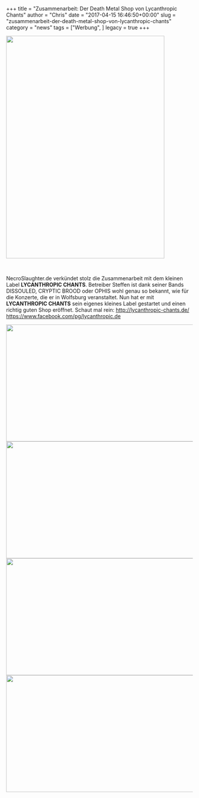 +++
title = "Zusammenarbeit: Der Death Metal Shop von Lycanthropic Chants"
author = "Chris"
date = "2017-04-15 16:46:50+00:00"
slug = "zusammenarbeit-der-death-metal-shop-von-lycanthropic-chants"
category = "news"
tags = ["Werbung", ]
legacy = true
+++

<img class="aligncenter size-full wp-image-16212" src="images//2017/04/lycanthropic.jpg" alt="" width="427" height="600" />

&nbsp;

NecroSlaughter.de verkündet stolz die Zusammenarbeit mit dem kleinen Label **LYCANTHROPIC CHANTS**. Betreiber Steffen ist dank seiner Bands DISSOULED, CRYPTIC BROOD oder OPHIS wohl genau so bekannt, wie für die Konzerte, die er in Wolfsburg veranstaltet. Nun hat er mit **LYCANTHROPIC CHANTS** sein eigenes kleines Label gestartet und einen richtig guten Shop eröffnet. Schaut mal rein: <a href="http://lycanthropic-chants.de/">http://lycanthropic-chants.de/</a>
<a href="https://www.facebook.com/pg/lycanthropic.de">https://www.facebook.com/pg/lycanthropic.de</a>

<!--more-->

<img class="aligncenter size-full wp-image-16216" src="images//2017/04/16938818_915260258613623_6630984147175497187_n.jpg" alt="" width="851" height="315" />
<img class="aligncenter size-full wp-image-16215" src="images//2017/04/15621809_876334152506234_6791442644232776193_n.jpg" alt="" width="851" height="315" />
<img class="aligncenter size-full wp-image-16214" src="images//2017/04/15027943_850827078390275_8220576895872279504_n.jpg" alt="" width="851" height="315" />
<img class="aligncenter size-full wp-image-16213" src="images//2017/04/14064018_802129283260055_3916951788044474856_n.jpg" alt="" width="851" height="315" />
